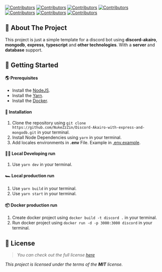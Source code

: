 [![Contributors][repo_shield]][repo] [![Contributors][license_shield]][license] [![Contributors][issues_shield]][issues] [![Contributors][pull_shield]][pull] [![Contributors][forks_shield]][forks] [![Contributors][stars_shield]][stars] [![Contributors][contributors_shield]][contributors]

## 🌌 About The Project

This project is just a simple template for a discord bot using **discord-akairo**, **mongodb**, **express**, **typescript** and **other technologies**. With a **server** and **database** support.

## 🚀 Getting Started

#### 🌎 Prerequisites
- Install the [NodeJS](https://nodejs.org/en/).
- Install the [Yarn](https://yarnpkg.com).
- Install the [Docker](https://www.docker.com).
<!-- - Add locales environments in **.env** File. -->
<!-- - Install Node Dependencies using `yarn` in your terminal. -->

#### 🚚 Installation
1. Clone the repository using `git clone https://github.com/NukeZzZin/Discord-Akairo-with-express-and-mongodb.git` in your terminal.
2. Install Node Dependencies using `yarn` in your terminal.
3. Add locales environments in **.env** File. Example in [.env.example](https://github.com/NukeZzZin/Discord-Akairo-with-express-and-mongodb/blob/master/.env.example).

#### 🐱‍💻 Local Developing run
1. Use `yarn dev` in your terminal.
   
#### 🏎️ Local production run
1. Use `yarn build` in your terminal.
2. Use `yarn start` in your terminal.

#### 📦 Docker production run
1. Create docker project using `docker build -t discord .` in your terminal.
2. Run docker project using `docker run -d -p 3000:3000 discord` in your terminal.

## 📝 License

> *You can check out the full license [here](license)*

*This project is licensed under the terms of the **MIT** license.*

<!-- Markdown links & images -->

[twitter]: https://twitter.com/nuke_zin
[repo]: https://github.com/NukeZzZin/Discord-Akairo-with-express-and-mongodb
[license]: https://github.com/NukeZzZin/Discord-Akairo-with-express-and-mongodb/blob/master/LICENSE
[issues]: https://github.com/NukeZzZin/Discord-Akairo-with-express-and-mongodb/issues
[pull]: https://github.com/NukeZzZin/Discord-Akairo-with-express-and-mongodb/pulls
[forks]: https://github.com/NukeZzZin/Discord-Akairo-with-express-and-mongodb/network/members
[stars]: https://github.com/NukeZzZin/Discord-Akairo-with-express-and-mongodb/stargazers
[contributors]: https://github.com/NukeZzZin/Discord-Akairo-with-express-and-mongodb/graphs/contributors
[repo_shield]: https://img.shields.io/github/repo-size/NukeZzZin/Discord-Akairo-with-express-and-mongodb?style=for-the-badge
[license_shield]: https://img.shields.io/github/license/NukeZzZin/Discord-Akairo-with-express-and-mongodb?style=for-the-badge
[issues_shield]: https://img.shields.io/github/issues/NukeZzZin/Discord-Akairo-with-express-and-mongodb?style=for-the-badge
[pull_shield]: https://img.shields.io/github/issues/NukeZzZin/Discord-Akairo-with-express-and-mongodb?style=for-the-badge
[forks_shield]: https://img.shields.io/github/forks/NukeZzZin/Discord-Akairo-with-express-and-mongodb?style=for-the-badge
[stars_shield]: https://img.shields.io/github/stars/NukeZzZin/Discord-Akairo-with-express-and-mongodb?style=for-the-badge
[contributors_shield]: https://img.shields.io/github/contributors/NukeZzZin/Discord-Akairo-with-express-and-mongodb?style=for-the-badge
